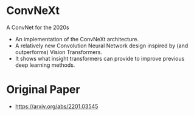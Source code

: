 # ConvNeXt
 A ConvNet for the 2020s

* An implementation of the ConvNeXt architecture. 
* A relatively new Convolution Neural Network design inspired by (and outperforms) Vision Transformers.
* It shows what insight transformers can provide to improve previous deep learning methods. 

# Original Paper
* https://arxiv.org/abs/2201.03545
